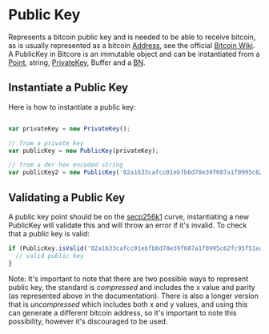 # Public Key

Represents a bitcoin public key and is needed to be able to receive bitcoin, as is usually represented as a bitcoin [Address](Address.md), see the official [Bitcoin Wiki](https://en.bitcoin.it/wiki/Technical_background_of_version_1_Bitcoin_addresses). A PublicKey in Bitcore is an immutable object and can be instantiated from a [Point](Crypto.md), string, [PrivateKey](PrivateKey.md), Buffer and a [BN](Crypto.md).

## Instantiate a Public Key

Here is how to instantiate a public key:

```javascript

var privateKey = new PrivateKey();

// from a private key
var publicKey = new PublicKey(privateKey);

// from a der hex encoded string
var publicKey2 = new PublicKey('02a1633cafcc01ebfb6d78e39f687a1f0995c62fc95f51ead10a02ee0be551b5dc');

```

## Validating a Public Key

A public key point should be on the [secp256k1](https://en.bitcoin.it/wiki/Secp256k1) curve, instantiating a new PublicKey will validate this and will throw an error if it's invalid. To check that a public key is valid:

```javascript
if (PublicKey.isValid('02a1633cafcc01ebfb6d78e39f687a1f0995c62fc95f51ead10a02ee0be551b5dc')){
  // valid public key
}
```

Note: It's important to note that there are two possible ways to represent public key, the standard is *compressed* and includes the x value and parity (as represented above in the documentation). There is also a longer version that is *uncompressed* which includes both x and y values, and using this can generate a different bitcoin address, so it's important to note this possibility, however it's discouraged to be used.